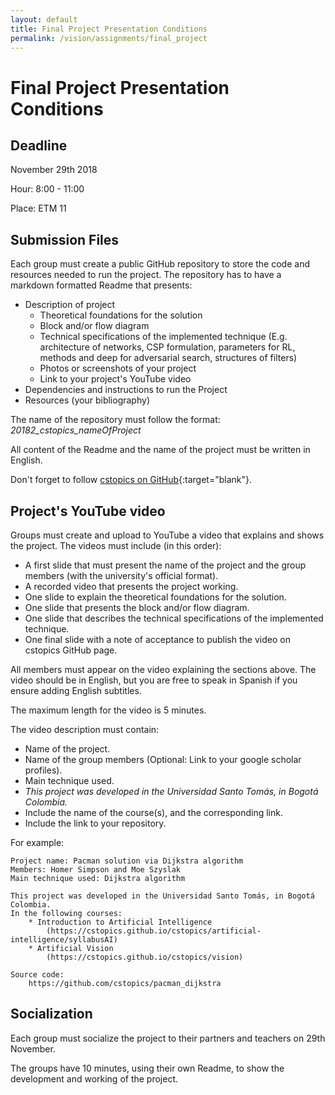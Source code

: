 ```yaml
---
layout: default
title: Final Project Presentation Conditions
permalink: /vision/assignments/final_project
---
```


# Final Project Presentation Conditions

## Deadline
November 29th 2018

Hour: 8:00 - 11:00

Place: ETM 11


## Submission Files
Each group must create a public GitHub repository to store the code and resources needed to run the project. The repository has to have a markdown formatted Readme that presents:
- Description of project
  - Theoretical foundations for the solution
  - Block and/or flow diagram
  - Technical specifications of the implemented technique (E.g. architecture of networks, CSP formulation, parameters for RL, methods and deep for adversarial search, structures of filters)
  - Photos or screenshots of your project
  - Link to your project's YouTube video
- Dependencies and instructions to run the Project
- Resources (your bibliography)

The name of the repository must follow the format: *20182_cstopics_nameOfProject*

All content of the Readme and the name of the project must be written in English.

Don't forget to follow [cstopics on GitHub](https://github.com/cstopics){:target="blank"}.

## Project's YouTube video
Groups must create and upload to YouTube a video that explains and shows the project. The videos must include (in this order):

- A first slide that must present the name of the project and the group members (with the university's official format).
- A recorded video that presents the project working.
- One slide to explain the theoretical foundations for the solution.
- One slide that presents the block and/or flow diagram.
- One slide that describes the technical specifications of the implemented technique.
- One final slide with a note of acceptance to publish the video on cstopics GitHub page.

All members must appear on the video explaining the sections above. The video should be in English, but you are free to speak in Spanish if you ensure adding English subtitles.

The maximum length for the video is 5 minutes.

The video description must contain:

- Name of the project.
- Name of the group members (Optional: Link to your google scholar profiles).
- Main technique used.
- *This project was developed in the Universidad Santo Tomás, in Bogotá Colombia.*
- Include the name of the course(s), and the corresponding link.
- Include the link to your repository.

For example:

```
Project name: Pacman solution via Dijkstra algorithm
Members: Homer Simpson and Moe Szyslak
Main technique used: Dijkstra algorithm

This project was developed in the Universidad Santo Tomás, in Bogotá Colombia.
In the following courses:
    * Introduction to Artificial Intelligence
        (https://cstopics.github.io/cstopics/artificial-intelligence/syllabusAI)
    * Artificial Vision
        (https://cstopics.github.io/cstopics/vision)

Source code:
    https://github.com/cstopics/pacman_dijkstra
```

## Socialization
Each group must socialize the project to their partners and teachers on 29th November.

The groups have 10 minutes, using their own Readme, to show the development and working of the project.
